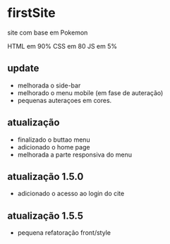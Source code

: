 # firstSite
site com base em Pokemon

HTML em 90%
CSS em 80
JS em 5%

## update

- melhorada o side-bar
- melhorado o menu mobile (em fase de auteração)
- pequenas auteraçoes em cores.

## atualização 

- finalizado o buttao menu
- adicionado o home page
- melhorada a parte responsiva do menu

## atualização 1.5.0

- adicionado o acesso ao login do cite

## atualização 1.5.5
- pequena refatoração front/style
